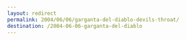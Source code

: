```yaml
---
layout: redirect
permalink: 2004/06/06/garganta-del-diablo-devils-throat/
destination: /2004-06-06-garganta-del-diablo
---
```

